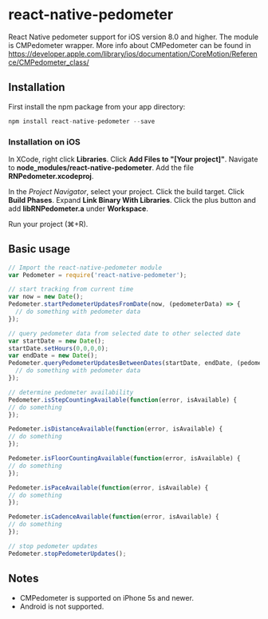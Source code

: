 # react-native-pedometer

React Native pedometer support for iOS version 8.0 and higher. The module is CMPedometer wrapper. More info about CMPedometer can be found in https://developer.apple.com/library/ios/documentation/CoreMotion/Reference/CMPedometer_class/

## Installation

First install the npm package from your app directory:

```javascript
npm install react-native-pedometer --save
```

### Installation on iOS

In XCode, right click **Libraries**.
Click **Add Files to "[Your project]"**.
Navigate to **node_modules/react-native-pedometer**.
Add the file **RNPedometer.xcodeproj**.

In the *Project Navigator*, select your project.
Click the build target.
Click **Build Phases**.
Expand **Link Binary With Libraries**.
Click the plus button and add **libRNPedometer.a** under **Workspace**.

Run your project (⌘+R).

## Basic usage

```js
// Import the react-native-pedometer module
var Pedometer = require('react-native-pedometer');

// start tracking from current time
var now = new Date();
Pedometer.startPedometerUpdatesFromDate(now, (pedometerData) => {
  // do something with pedometer data
});

// query pedometer data from selected date to other selected date
var startDate = new Date();
startDate.setHours(0,0,0,0);
var endDate = new Date();
Pedometer.queryPedometerUpdatesBetweenDates(startDate, endDate, (pedometerData) => {
  // do something with pedometer data
});

// determine pedometer availability
Pedometer.isStepCountingAvailable(function(error, isAvailable) {
// do something
});

Pedometer.isDistanceAvailable(function(error, isAvailable) {
// do something
});

Pedometer.isFloorCountingAvailable(function(error, isAvailable) {
// do something
});

Pedometer.isPaceAvailable(function(error, isAvailable) {
// do something
});

Pedometer.isCadenceAvailable(function(error, isAvailable) {
// do something
});

// stop pedometer updates
Pedometer.stopPedometerUpdates();
```

## Notes
- CMPedometer is supported on iPhone 5s and newer.
- Android is not supported.
